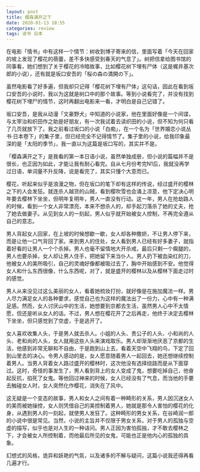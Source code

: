 ```yaml
---
layout: post
title: 樱森满开之下
date: 2020-01-13 18:55
categories: review
tags: 读书 日本
---
```


在电影「情书」中有这样一个情节：树收到博子寄来的信，里面写着「今天在回家的坡上发现了樱花的蓓蕾，差不多快感受到春天的气息了」。树把信拿给图书馆的同事看，她们想到了关于樱花的冷暗故事，比如樱花树下埋有尸体（这是梶井基次郎的小说），还有就是坂口安吾的「桜の森の満開の下」。

虽然电影看了好多遍，但我却只记得「樱花树下埋有尸体」这句话，因此在看到坂口安吾的小说时，我以为这就是树口中的那个故事。等到小说看完了，并没有找到樱花树下埋尸的情节，这时再翻出电影来一看，才明白是自己记错了。

坂口安吾，是我从动漫「文豪野犬」中知道的小说家，他在里面好像是一个间谍，与太宰治和织田作之助是好朋友，有一次我试着去读织田的小说，但不知为何只看了几页就放下了。我之前看过坂口的小说「白痴」，在一个名为「世界婚恋小说丛书·日本卷下」的集子里，但已经完全不记得情节了。集子里的小说，给我印象最深的是「太阳的季节」，我一直以为这篇是坂口写的，其实并不是。

「樱森满开之下」是我看的第一本日语小说，虽然单独成册，但小说的篇幅并不是很长，也正因为如此，才能让我有耐心看完。自从七月份考完N1后，我就没再学过日语，单词量不升反降，说是看完了，其实只懂个大意而已。

樱花，听起来似乎是浪漫之物，但在坂口的笔下却有这样的传说，经过盛开的樱林之下的人会发狂。就连杀人越货的山贼，看到樱吹雪也会涌上凉意，他下定决心明年要去樱林下坐坐，但明年复明年，男人一直没有行动。这一年，男人在抢劫路人的时候，看到一个女人非常漂亮，本来不想杀人的，却手起刀落杀了她的丈夫，抢了她去做妻子。从见到女人的一刻起，男人似乎就开始被女人控制，不再完全遵从自己的意志。

男人背起女人回家，在上坡的时候想歇一歇，女人却各种撒娇，不让男人停下来，而是让他一口气背回了家。来到男人的住处，女人看到男人已经有好多妻子，就指着好看的让男人一个个杀掉。男人也毫不留情地大开杀戒，最后只剩一个瘸腿的，男人也要杀掉，女人却让男人住手，把她留下来当仆人。男人扔下被血染红的刀，他被女人的美所吸引，自己的灵魂好像都被吸过去了，胸中开始感到不安。他觉得女人和什么东西很像，什么东西呢，对了，就是盛开的樱林以及从樱林下面走过时的感觉。

男人从来没见过这么美丽的女人，看着她梳妆打扮，就好像是在施加魔法一样。男人尽力满足女人的各种要求，感觉自己也为这样的魔法出了一份力，心中有一种满足感。然而，女人讨厌山中的生活，她想要到京都去生活，虽然男人心中不太情愿，但还是听从女人的话。不过，男人想在樱花开了之后再走，他终于决定去樱林下坐坐，但只感觉到了空虚，于是逃开了。

女人喜欢收集人头，于是男人就去杀人。小姐的人头、贵公子的人头、小和尚的人头、老和尚的人头，女人就用这些人头来演戏取乐。男人却渐渐地厌恶了京都的生活，他感到非常无聊和不自由，于是跑到山上去，看着天空中飞翔的鸟，下定了回到山里去的决心。令男人感动的是，女人愿意随着男人一起回去，她还想继续控制着男人。当男人背着女人路过盛开的樱林时，这次他没有选择绕路而是从下面穿过。这时，奇怪的事发生了，男人看到背上的女人变成了鬼，想要吃掉自己，他奋起反抗，掐死了女鬼。等他回过神来的时候，女人已经没有了气息，而当他的手要去触碰女人时，女人突然化作樱花，消失在了风中。

这无疑是一个变态的故事，男人和女人之间有着一种畸形的关系，男人因沉迷女人的美而被她操控，女人则凭借自己的美控制着男人，她就是那令人害怕的樱花的化身，从遇到男人的一刻起，就使男人发狂了。这种畸形的男女关系，在谷崎润一郎的小说中很是常见。当然，小说的主旨并不仅限于男女关系，对于男人的孤独与空虚的描写，似乎也是对人生的一种诘问。男人正因为害怕孤独，才不敢去樱林之下，才会被女人所控制着，而他最后所见的女鬼，可能也正是他内心的孤独的具象。

幻想式的风格，诡异和妖艳的气氛，以及诸多的不解与疑问，这篇小说我还得再看几遍才行。